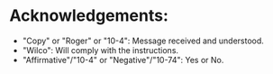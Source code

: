 # Acknowledgements:

* "Copy" or "Roger" or "10-4": Message received and understood.
* "Wilco": Will comply with the instructions.
* "Affirmative"/"10-4" or "Negative"/"10-74": Yes or No.
